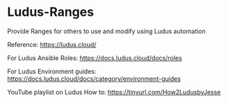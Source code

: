 # Ludus-Ranges
Provide Ranges for others to use and modify using Ludus automation

Reference: https://ludus.cloud/

For Ludus Ansible Roles: https://docs.ludus.cloud/docs/roles

For Ludus Environment guides: https://docs.ludus.cloud/docs/category/environment-guides

YouTube playlist on Ludus How to: https://tinyurl.com/How2LudusbyJesse

